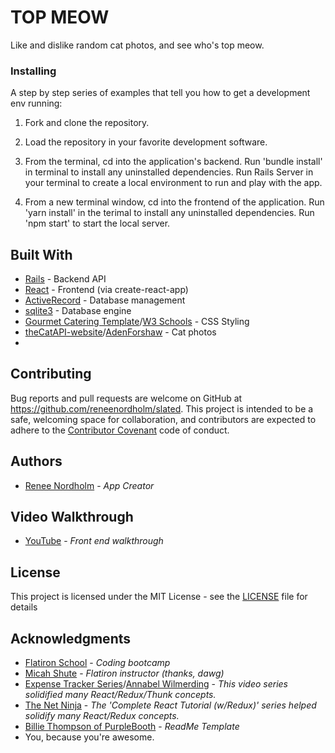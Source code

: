 # TOP MEOW

Like and dislike random cat photos, and see who's top meow.

### Installing

A step by step series of examples that tell you how to get a development env running:

1. Fork and clone the repository.

2. Load the repository in your favorite development software.

3. From the terminal, cd into the application's backend.  Run 'bundle install' in terminal to install any uninstalled dependencies.  Run Rails Server in your terminal to create a local environment to run and play with the app. 

4. From a new terminal window, cd into the frontend of the application.  Run 'yarn install' in the terimal to install any uninstalled dependencies.  Run 'npm start' to start the local server.

## Built With

* [Rails](https://github.com/rails/rails) - Backend API
* [React](https://github.com/facebook/create-react-app) - Frontend (via create-react-app)
* [ActiveRecord](https://rubygems.org/gems/activerecord) - Database management
* [sqlite3](https://rubygems.org/gems/sqlite3) - Database engine
* [Gourmet Catering Template](https://www.w3schools.com/w3css/tryit.asp?filename=tryw3css_templates_gourmet_catering&stacked=h)/[W3 Schools](https://www.w3schools.com/w3css/w3css_templates.asp) - CSS Styling
* [theCatAPI-website](https://github.com/adenforshaw/thecatapi-website)/[AdenForshaw](https://github.com/AdenForshaw) - Cat photos
* 

## Contributing

Bug reports and pull requests are welcome on GitHub at https://github.com/reneenordholm/slated. This project is intended to be a safe, welcoming space for collaboration, and contributors are expected to adhere to the [Contributor Covenant](https://www.contributor-covenant.org/) code of conduct.

## Authors

* [Renee Nordholm](https://github.com/reneenordholm) - *App Creator*

## Video Walkthrough

* [YouTube](https://youtu.be/6kxpRVOcgq4) - *Front end walkthrough*

## License

This project is licensed under the MIT License - see the [LICENSE](LICENSE) file for details

## Acknowledgments

* [Flatiron School](https://flatironschool.com/) - *Coding bootcamp*
* [Micah Shute](https://github.com/micahshute) - *Flatiron instructor (thanks, dawg)*
* [Expense Tracker Series](https://www.youtube.com/playlist?list=PL4DoqEkMq3aiGtvPSJWK7uY-4ShmAH-So)/[Annabel Wilmerding](https://github.com/Awilmerding1) - *This video series solidified many React/Redux/Thunk concepts.*
* [The Net Ninja](https://www.youtube.com/channel/UCW5YeuERMmlnqo4oq8vwUpg) - *The 'Complete React Tutorial (w/Redux)' series helped solidify many React/Redux concepts.*
* [Billie Thompson of PurpleBooth](https://github.com/PurpleBooth) - *ReadMe Template*
* You, because you're awesome. 